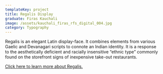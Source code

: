 ```yaml
---
templateKey: project
title: Regalis Display
graduate: Firas Kauchali
image: /assets/kauchali_firas_rfs_digital_004.jpg
category: Typography
---
```

Regalis is an elegant Latin display-face. It combines elements from various Gaelic and Devanagari scripts to connote an Indian identity. It is a response to the aesthetically deficient and racially insensitive “ethnic type” commonly found on the storefront signs of inexpensive take-out restaurants.

[Click here to learn more about Regalis.](http://firaskauchali.com/regalis)
